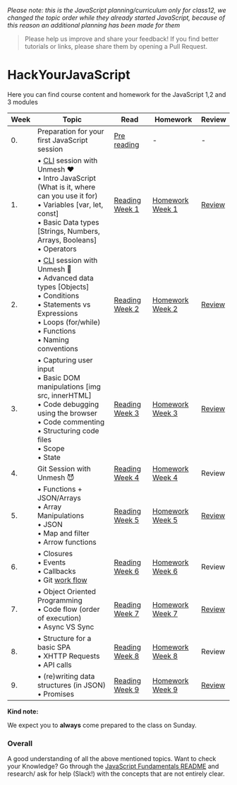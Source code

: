 *Please note: this is the JavaScript planning/curriculum only for class12, we changed the topic order while they already started JavaScript, because of this reason an additional planning has been made for them*

>Please help us improve and share your feedback! If you find better tutorials or links, please share them by opening a Pull Request.

# HackYourJavaScript

Here you can find course content and homework for the JavaScript 1,2 and 3 modules

|Week|Topic|Read|Homework|Review|
|----|-----|----|--------|------|
|0.|Preparation for your first JavaScript session|[Pre reading](/Week0/README.md)|-|-|
|1.|• [CLI](https://github.com/HackYourFuture/CommandLine) session with Unmesh :heart: <br>• Intro JavaScript (What is it, where can you use it for)<br>• Variables [var, let, const]<br>• Basic Data types [Strings, Numbers, Arrays, Booleans]<br>• Operators|[Reading Week 1](/Week1/README.md) | [Homework Week 1](/Week1/MAKEME.md)|[Review](/Week1/REVIEW.md)|
|2.|• [CLI](https://github.com/HackYourFuture/CommandLine) session with Unmesh :balloon: <br>• Advanced data types [Objects] <br>• Conditions <br>• Statements vs Expressions<br> • Loops (for/while)<br>• Functions <br>• Naming conventions|[Reading Week 2](/Week2/README.md)|[Homework Week 2](/Week2/MAKEME.md)|[Review](/Week2/REVIEW.md)|
|3.|• Capturing user input<br> • Basic DOM manipulations [img src, innerHTML]<br>• Code debugging using the browser<br> • Code commenting<br> • Structuring code files<br> • Scope<br> • State|[Reading Week 3](/Week3/README.md)|[Homework Week 3](/Week3/MAKEME.md)|[Review](/Week3/REVIEW.md)|
|4.| Git Session with Unmesh :smiling_imp:|[Reading Week 4](/Week4/README.md)|[Homework Week 4](/Week4/MAKEME.md)|Review|
|5.|• Functions + JSON/Arrays <br>• Array Manipulations <br>• JSON<br>• Map and filter <br>• Arrow functions|[Reading Week 5](/master/Week5)|[Homework Week 5](/Week5/MAKEME.md)|[Review](/Week5/REVIEW.MD)|
|6.|• Closures <br>• Events<br>• Callbacks <br>• Git [work flow](https://github.com/HackYourFuture/Git/blob/master/Lecture•3.md)|[Reading Week 6](/Week6/README.md)|[Homework Week 6](/Week6/MAKEME.md)|Review|
|7.|• Object Oriented Programming<br>• Code flow (order of execution) <br>• Async VS Sync |[Reading Week 7](/Week7/README.md)|[Homework Week 7](/Week7/MAKEME.md)|[Review](/Week7/REVIEW.md)|
|8.|• Structure for a basic SPA <br>• XHTTP Requests <br>• API calls|[Reading Week 8](/Week8/README.md)|[Homework Week 8](/Week8/MAKEME.md)|Review|
|9.|• (re)writing data structures (in JSON)<br>• Promises|[Reading Week 9](/Week9/README.md)|[Homework Week 9](/Week9/MAKEME.md)|[Review](/Week9/REVIEW.md)|

__Kind note:__

We expect you to __always__ come prepared to the class on Sunday.

### Overall
A good understanding of all the above mentioned topics. Want to check your Knowledge? Go through the [JavaScript Fundamentals README](https://github.com/HackYourFuture/JavaScript/tree/master/fundamentals) and research/ ask for help (Slack!) with the concepts that are not entirely clear.



